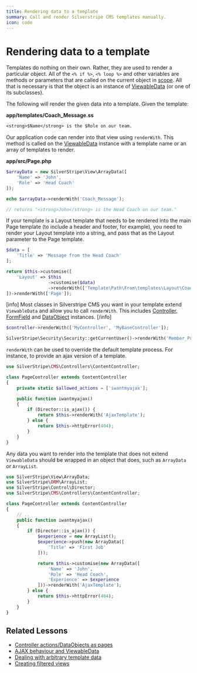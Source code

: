 ```yaml
---
title: Rendering data to a template
summary: Call and render Silverstripe CMS templates manually.
icon: code
---
```


# Rendering data to a template

Templates do nothing on their own. Rather, they are used to render a particular object.  All of the `<% if %>`, 
`<% loop %>` and other variables are methods or parameters that are called on the current object in 
[scope](syntax#scope).  All that is necessary is that the object is an instance of [ViewableData](api:SilverStripe\View\ViewableData) (or one of its 
subclasses).

The following will render the given data into a template. Given the template:

**app/templates/Coach_Message.ss**
    
```ss
<strong>$Name</strong> is the $Role on our team.
```

Our application code can render into that view using `renderWith`. This method is called on the [ViewableData](api:SilverStripe\View\ViewableData) 
instance with a template name or an array of templates to render. 

**app/src/Page.php**

```php
$arrayData = new SilverStripe\View\ArrayData([
    'Name' => 'John',
    'Role' => 'Head Coach'
]);

echo $arrayData->renderWith('Coach_Message');

// returns "<strong>John</strong> is the Head Coach on our team."

```

If your template is a Layout template that needs to be rendered into the main Page template (to include a header and footer, for example), you need to render your Layout template into a string, and pass that as the Layout parameter to the Page template.

```php
$data = [
    'Title' => 'Message from the Head Coach'
];

return $this->customise([
    'Layout' => $this
                ->customise($data)
                ->renderWith(['Template\Path\From\templates\Layout\Coach_Message'])
])->renderWith(['Page']);
```

[info]
Most classes in Silverstripe CMS you want in your template extend `ViewableData` and allow you to call `renderWith`. This 
includes [Controller](api:SilverStripe\Control\Controller), [FormField](api:SilverStripe\Forms\FormField) and [DataObject](api:SilverStripe\ORM\DataObject) instances.
[/info]

```php
$controller->renderWith(['MyController', 'MyBaseController']);

SilverStripe\Security\Security::getCurrentUser()->renderWith('Member_Profile');

```

`renderWith` can be used to override the default template process. For instance, to provide an ajax version of a 
template.

```php
use SilverStripe\CMS\Controllers\ContentController;

class PageController extends ContentController
{
    private static $allowed_actions = ['iwantmyajax'];

    public function iwantmyajax()
    {
        if (Director::is_ajax()) {
            return $this->renderWith('AjaxTemplate');
        } else {
            return $this->httpError(404);
        }
    }
}

```

Any data you want to render into the template that does not extend `ViewableData` should be wrapped in an object that
does, such as `ArrayData` or `ArrayList`.

```php
use SilverStripe\View\ArrayData;
use SilverStripe\ORM\ArrayList;
use SilverStripe\Control\Director;
use SilverStripe\CMS\Controllers\ContentController;

class PageController extends ContentController
{
    // ..
    public function iwantmyajax()
    {
        if (Director::is_ajax()) {
            $experience = new ArrayList();
            $experience->push(new ArrayData([
                'Title' => 'First Job'
            ]));

            return $this->customise(new ArrayData([
                'Name' => 'John',
                'Role' => 'Head Coach',
                'Experience' => $experience
            ]))->renderWith('AjaxTemplate');
        } else {
            return $this->httpError(404);
        }
    }
}

```

## Related Lessons
* [Controller actions/DataObjects as pages](https://www.silverstripe.org/learn/lessons/v4/controller-actions-dataobjects-as-pages-1)
* [AJAX behaviour and ViewableData](https://www.silverstripe.org/learn/lessons/v4/ajax-behaviour-and-viewabledata-1)
* [Dealing with arbitrary template data](https://www.silverstripe.org/learn/lessons/v4/dealing-with-arbitrary-template-data-1)
* [Creating filtered views](https://www.silverstripe.org/learn/lessons/v4/creating-filtered-views-1)

